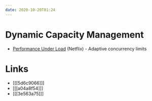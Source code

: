 ```yaml
---
date: 2020-10-20T01:24
---
```


# Dynamic Capacity Management
- [Performance Under Load](https://medium.com/@NetflixTechBlog/performance-under-load-3e6fa9a60581) (Netflix) - Adaptive concurrency limits

# Links
- [[[5d6c9066]]]
- [[[a04a8f54]]]
- [[[3e563a75]]]

